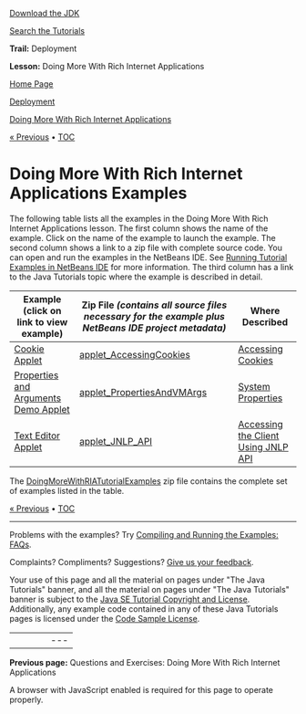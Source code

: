 [Download
the JDK](http://java.sun.com/javase/6/download.jsp)
  
[Search the
Tutorials](../../search.html)

**Trail:** Deployment
  
**Lesson:** Doing More With Rich Internet Applications

[Home Page](../../index.html)
>
[Deployment](../index.html)
>
[Doing More With Rich Internet Applications](index.html)

[« Previous](QandE/questions.html) • [TOC](../TOC.html)

# Doing More With Rich Internet Applications Examples

The following table lists all the examples in the
Doing More With Rich Internet Applications lesson.
The first column shows the name of the example. Click on the name of the example
to launch the example.
The second column shows a link to a zip file with complete source code.
You can open and run the examples in the NetBeans IDE. See
[Running Tutorial Examples in NetBeans IDE](../../information/examples.html) for more information.
The third column has a link to the Java Tutorials topic
where the example is described in detail.

| Example   (click on link to view example) | Zip File   *(contains all source files necessary for the example plus NetBeans IDE project metadata)* | **Where Described** |
| --- | --- | --- |
| [Cookie Applet](examples/dist/applet_AccessingCookies/AppletPage.html) | [applet\_AccessingCookies](examples/zipfiles/applet_AccessingCookies.zip) | [Accessing Cookies](../../deployment/doingMoreWithRIA/accessingCookies.html) |
| [Properties and Arguments Demo Applet](examples/dist/applet_PropertiesAndVMArgs/AppletPage.html) | [applet\_PropertiesAndVMArgs](examples/zipfiles/applet_PropertiesAndVMArgs.zip) | [System Properties](../../deployment/doingMoreWithRIA/properties.html) |
| [Text Editor Applet](examples/dist/applet_JNLP_API/AppletPage.html) | [applet\_JNLP\_API](examples/zipfiles/applet_JNLP_API.zip) | [Accessing the Client Using JNLP API](../../deployment/doingMoreWithRIA/usingJNLPAPI.html) |

The
[DoingMoreWithRIATutorialExamples](examples/zipfiles/DoingMoreWithRIATutorialExamples.zip) zip file contains the complete set of
examples listed in the table.

[« Previous](QandE/questions.html)
•
[TOC](../TOC.html)


---

Problems with the examples? Try [Compiling and Running
the Examples: FAQs](../../information/run-examples.html).
  
Complaints? Compliments? Suggestions? [Give
us your feedback](http://download.oracle.com/javase/feedback.html).

Your use of this page and all the material on pages under "The Java Tutorials" banner,
and all the material on pages under "The Java Tutorials" banner is subject to the [Java SE Tutorial Copyright
and License](../../information/license.html).
Additionally, any example code contained in any of these Java
Tutorials pages is licensed under the
[Code
Sample License](http://developers.sun.com/license/berkeley_license.html).

|  |  |  |  |  |
| --- | --- | --- | --- | --- |
| |  |  | | --- | --- | | duke image | Oracle logo | | [About Oracle](http://www.oracle.com/us/corporate/index.html) | [Oracle Technology Network](http://www.oracle.com/technology/index.html) | [Terms of Service](https://www.samplecode.oracle.com/servlets/CompulsoryClickThrough?type=TermsOfService) | Copyright © 1995, 2011 Oracle and/or its affiliates. All rights reserved. |

**Previous page:** Questions and Exercises: Doing More With Rich Internet Applications




A browser with JavaScript enabled is required for this page to operate properly.